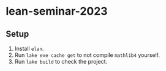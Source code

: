 # lean-seminar-2023

## Setup

1. Install `elan`.
2. Run `lake exe cache get` to not compile `mathlib4` yourself.
3. Run `lake build` to check the project.
